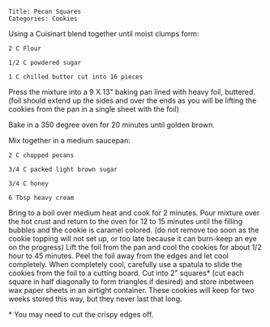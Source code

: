 ~~~ recipe-info
Title: Pecan Squares
Categories: Cookies
~~~

Using a Cuisinart blend together until moist clumps form:

~~~ recipe-ingredients
2 C Flour

1/2 C powdered sugar

1 C chilled butter cut into 16 pieces
~~~

Press the mixture into a 9 X 13" baking pan lined with heavy foil, buttered.  (foil should extend
up the sides and over the ends  as you will be lifting the cookies from the pan in a single sheet
with the foil)

Bake in a 350 degree oven for 20 minutes until golden brown.

Mix together in a medium saucepan:

~~~ recipe-ingredients
2 C chopped pecans

3/4 C packed light brown sugar

3/4 C honey

6 Tbsp heavy cream
~~~

Bring to a boil over medium heat and cook for 2 minutes.  Pour mixture over the hot crust and return
to the oven for 12 to 15 minutes until the filling bubbles and the cookie is caramel colored.  (do
not remove too soon as the cookie topping will not set up, or too late because it can burn-keep an
eye on the progress)  Lift the foil from the pan and cool the cookies for about 1/2 hour  to 45
minutes.  Peel the foil away from the edges and let cool completely.  When completely cool,
carefully use a spatula to slide the cookies from the foil to a cutting board.  Cut into 2"
squares\* (cut each square in half diagonally to form triangles if desired) and store inbetween wax
paper sheets in an airtight container.  These cookies will keep for two weeks stored this way, but
they never last that long.

\* You may need to cut the crispy edges off.
